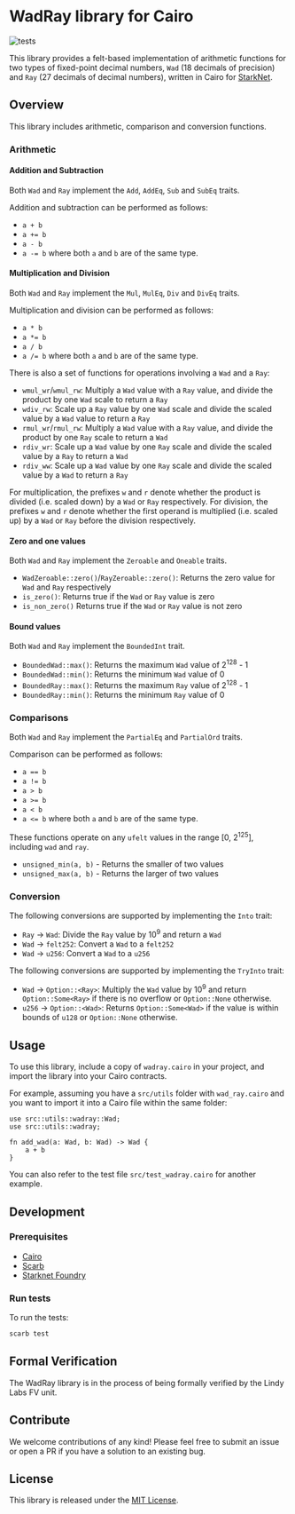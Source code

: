 # WadRay library for Cairo

![tests](https://github.com/lindy-labs/cairo-wadray/actions/workflows/tests.yml/badge.svg)

This library provides a felt-based implementation of arithmetic functions for two types of fixed-point decimal numbers, `Wad` (18 decimals of precision) and `Ray` (27 decimals of decimal numbers), written in Cairo for [StarkNet](https://docs.cairo-lang.org/index.html).

## Overview

This library includes arithmetic, comparison and conversion functions.

### Arithmetic

#### Addition and Subtraction

Both `Wad` and `Ray` implement the `Add`, `AddEq`, `Sub` and `SubEq` traits.

Addition and subtraction can be performed as follows:
- `a + b`
- `a += b`
- `a - b`
- `a -= b`
where both `a` and `b` are of the same type.

#### Multiplication and Division

Both `Wad` and `Ray` implement the `Mul`, `MulEq`, `Div` and `DivEq` traits.

Multiplication and division can be performed as follows:
- `a * b`
- `a *= b`
- `a / b`
- `a /= b`
where both `a` and `b` are of the same type.

There is also a set of functions for operations involving a `Wad` and a `Ray`:
- `wmul_wr`/`wmul_rw`: Multiply a `Wad` value with a `Ray` value, and divide the product by one `Wad` scale to return a `Ray`
- `wdiv_rw`: Scale up a `Ray` value by one `Wad` scale and divide the scaled value by a `Wad` value to return a `Ray`
- `rmul_wr`/`rmul_rw`: Multiply a `Wad` value with a `Ray` value, and divide the product by one `Ray` scale to return a `Wad`
- `rdiv_wr`: Scale up a `Wad` value by one `Ray` scale and divide the scaled value by a `Ray` to return a `Wad`
- `rdiv_ww`: Scale up a `Wad` value by one `Ray` scale and divide the scaled value by a `Wad` to return a `Ray`

For multiplication, the prefixes `w` and `r` denote whether the product is divided (i.e. scaled down) by a `Wad` or `Ray` respectively. For division, the prefixes `w` and `r` denote whether the first operand is multiplied (i.e. scaled up) by a `Wad` or `Ray` before the division respectively.

#### Zero and one values

Both `Wad` and `Ray` implement the `Zeroable` and `Oneable` traits.
- `WadZeroable::zero()`/`RayZeroable::zero()`: Returns the zero value for `Wad` and `Ray` respectively
- `is_zero()`: Returns true if the `Wad` or `Ray` value is zero
- `is_non_zero()` Returns true if the `Wad` or `Ray` value is not zero

#### Bound values

Both `Wad` and `Ray` implement the `BoundedInt` trait.
- `BoundedWad::max()`: Returns the maximum `Wad` value of 2<sup>128</sup> - 1
- `BoundedWad::min()`: Returns the minimum `Wad` value of 0
- `BoundedRay::max()`: Returns the maximum `Ray` value of 2<sup>128</sup> - 1
- `BoundedRay::min()`: Returns the minimum `Ray` value of 0

### Comparisons

Both `Wad` and `Ray` implement the `PartialEq` and `PartialOrd` traits.

Comparison can be performed as follows:
- `a == b`
- `a != b`
- `a > b`
- `a >= b`
- `a < b`
- `a <= b`
where both `a` and `b` are of the same type.

These functions operate on any `ufelt` values in the range [0, 2<sup>125</sup>], including `wad` and `ray`.
- `unsigned_min(a, b)` - Returns the smaller of two values
- `unsigned_max(a, b)` - Returns the larger of two values

### Conversion

The following conversions are supported by implementing the `Into` trait:
- `Ray` -> `Wad`: Divide the `Ray` value by 10<sup>9</sup> and return a `Wad`
- `Wad` -> `felt252`: Convert a `Wad` to a `felt252`
- `Wad` -> `u256`: Convert a `Wad` to a `u256`

The following conversions are supported by implementing the `TryInto` trait:
- `Wad` -> `Option::<Ray>`: Multiply the `Wad` value by 10<sup>9</sup> and return `Option::Some<Ray>` if there is no overflow or `Option::None` otherwise.
- `u256` -> `Option::<Wad>`: Returns `Option::Some<Wad>` if the value is within bounds of `u128` or `Option::None` otherwise.

## Usage

To use this library, include a copy of `wadray.cairo` in your project, and import the library into your Cairo contracts.

For example, assuming you have a `src/utils` folder with `wad_ray.cairo` and you want to import it into a Cairo file within the same folder:

```cairo
use src::utils::wadray::Wad;
use src::utils::wadray;

fn add_wad(a: Wad, b: Wad) -> Wad {
    a + b
}
```

You can also refer to the test file `src/test_wadray.cairo` for another example.

## Development

### Prerequisites

- [Cairo](https://github.com/starkware-libs/cairo)
- [Scarb](https://docs.swmansion.com/scarb)
- [Starknet Foundry](https://github.com/foundry-rs/starknet-foundry)

### Run tests

To run the tests:

```bash
scarb test
```

## Formal Verification
The WadRay library is in the process of being formally verified by the Lindy Labs FV unit.

## Contribute

We welcome contributions of any kind! Please feel free to submit an issue or open a PR if you have a solution to an existing bug.

## License

This library is released under the [MIT License](LICENSE).
